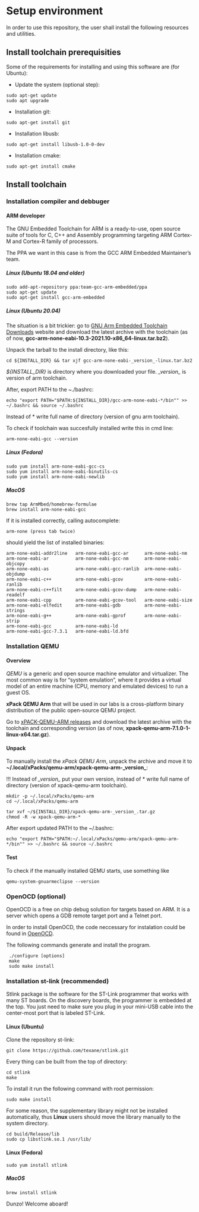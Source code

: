 Setup environment
=================

In order to use this repository, the user shall install the following
resources and utilities.

## Install toolchain prerequisities

Some of the requirements for installing and using this software are (for Ubuntu):
- Update the system (optional step):
```
sudo apt-get update
sudo apt upgrade
```
- Installation git:
```
sudo apt-get install git
```
- Installation libusb:
```
sudo apt-get install libusb-1.0-0-dev
```
- Installation cmake:
```
sudo apt-get install cmake
```

## Install toolchain

### Installation compiler and debbuger

#### ARM developer

The GNU Embedded Toolchain for ARM is a ready-to-use, open source suite of
tools for C, C++ and Assembly programming targeting ARM Cortex-M and Cortex-R
family of processors.

The PPA we want in this case is from the GCC ARM Embedded Maintainer’s
team.

##### Linux (Ubuntu 18.04 and older)

```
sudo add-apt-repository ppa:team-gcc-arm-embedded/ppa
sudo apt-get update
sudo apt-get install gcc-arm-embedded
```

##### Linux (Ubuntu 20.04)

The situation is a bit trickier: go to [GNU Arm Embedded Toolchain Downloads](https://developer.arm.com/tools-and-software/open-source-software/developer-tools/gnu-toolchain/gnu-rm/downloads) website and download the latest archive with the toolchain (as of now, **gcc-arm-none-eabi-10.3-2021.10-x86_64-linux.tar.bz2**).  

Unpack the tarball to the install directory, like this:

```
cd ${INSTALL_DIR} && tar xjf gcc-arm-none-eabi-_version_-linux.tar.bz2
```

*${INSTALL_DIR}* is directory where you downloaded your file. 
*\_version\_* is version of arm toolchain.

After, export PATH to the \~./bashrc:

```
echo "export PATH="$PATH:${INSTALL_DIR}/gcc-arm-none-eabi-*/bin"" >> ~/.bashrc && source ~/.bashrc
```

Instead of \* write full name of directory (version of gnu arm toolchain).

To check if toolchain was succesfully installed write this in cmd line:

```
arm-none-eabi-gcc --version
```

##### Linux (Fedora)

```
sudo yum install arm-none-eabi-gcc-cs
sudo yum install arm-none-eabi-binutils-cs
sudo yum install arm-none-eabi-newlib
```

##### MacOS

```
brew tap ArmMbed/homebrew-formulae
brew install arm-none-eabi-gcc
```

If it is installed correctly, calling autocomplete:

```
arm-none (press tab twice)
```

should yield the list of installed binaries:

```
arm-none-eabi-addr2line   arm-none-eabi-gcc-ar      arm-none-eabi-nm
arm-none-eabi-ar          arm-none-eabi-gcc-nm      arm-none-eabi-objcopy
arm-none-eabi-as          arm-none-eabi-gcc-ranlib  arm-none-eabi-objdump
arm-none-eabi-c++         arm-none-eabi-gcov        arm-none-eabi-ranlib
arm-none-eabi-c++filt     arm-none-eabi-gcov-dump   arm-none-eabi-readelf
arm-none-eabi-cpp         arm-none-eabi-gcov-tool   arm-none-eabi-size
arm-none-eabi-elfedit     arm-none-eabi-gdb         arm-none-eabi-strings
arm-none-eabi-g++         arm-none-eabi-gprof       arm-none-eabi-strip
arm-none-eabi-gcc         arm-none-eabi-ld
arm-none-eabi-gcc-7.3.1   arm-none-eabi-ld.bfd
```

### Installation QEMU

#### Overview

*QEMU* is a generic and open source machine emulator and virtualizer. The most common way is for “system emulation”, where it provides a virtual model of an entire machine (CPU, memory and emulated devices) to run a guest OS.

**xPack QEMU Arm** that will be used in our labs is a cross-platform binary distribution of the public open-source QEMU project. 

Go to [xPACK-QEMU-ARM releases](https://github.com/xpack-dev-tools/qemu-arm-xpack/releases/) and download the latest archive with the toolchain and corresponding version (as of now, **xpack-qemu-arm-7.1.0-1-linux-x64.tar.gz**).  
 
#### Unpack

To manually install the *xPack QEMU Arm*, unpack the archive and move it to **\~/.local/xPacks/qemu-arm/xpack-qemu-arm-\_version\_**:

!!! Instead of *\_version\_* put your own version, instead of \* write full name of directory (version of xpack-qemu-arm toolchain). 

```
mkdir -p ~/.local/xPacks/qemu-arm
cd ~/.local/xPacks/qemu-arm

tar xvf ~/${INSTALL_DIR}/xpack-qemu-arm-_version_.tar.gz
chmod -R -w xpack-qemu-arm-*
```

After export updated PATH to the \~/.bashrc:
```
echo "export PATH="$PATH:~/.local/xPacks/qemu-arm/xpack-qemu-arm-*/bin"" >> ~/.bashrc && source ~/.bashrc
```

#### Test

To check if the manually installed QEMU starts, use something like

```
qemu-system-gnuarmeclipse --version
```

### OpenOCD (optional)

OpenOCD is a free on chip debug solution for targets based on ARM. It is a server
which opens a GDB remote target port and a Telnet port.

In order to install OpenOCD, the code neccessary for instalation could be found
in [OpenOCD](https://sourceforge.net/projects/openocd/files/openocd/0.10.0/).

The following commands generate and install the program.

```
 ./configure [options]
 make
 sudo make install
```

### Installation st-link (recommended)

Stlink package is the software for the ST-Link programmer that works with many
ST boards. On the discovery boards, the programmer is embedded at the
top. You just need to make sure you plug in your mini-USB cable into the
center-most port that is labeled ST-Link.

#### Linux (Ubuntu)

Сlone the repository st-link:

```
git clone https://github.com/texane/stlink.git
```

Every thing can be built from the top of directory:

```
cd stlink
make
```

To install it run the following command with root permission:

```
sudo make install
```

For some reason, the supplementary library might not be installed automatically,
thus **Linux** users should move the library manually to the system directory.

```
cd build/Release/lib
sudo cp libstlink.so.1 /usr/lib/
```

#### Linux (Fedora)

```
sudo yum install stlink
```

##### MacOS
```
brew install stlink
```

Dunzo! Welcome aboard!